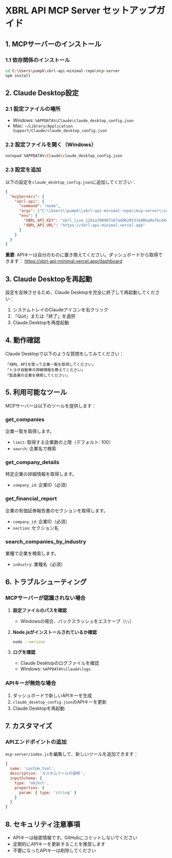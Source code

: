 # XBRL API MCP Server セットアップガイド

## 1. MCPサーバーのインストール

### 1.1 依存関係のインストール
```bash
cd C:\Users\pumpk\xbrl-api-minimal-repo\mcp-server
npm install
```

## 2. Claude Desktop設定

### 2.1 設定ファイルの場所
- Windows: `%APPDATA%\Claude\claude_desktop_config.json`
- Mac: `~/Library/Application Support/Claude/claude_desktop_config.json`

### 2.2 設定ファイルを開く（Windows）
```bash
notepad %APPDATA%\Claude\claude_desktop_config.json
```

### 2.3 設定を追加

以下の設定を`claude_desktop_config.json`に追加してください：

```json
{
  "mcpServers": {
    "xbrl-api": {
      "command": "node",
      "args": ["C:\\Users\\pumpk\\xbrl-api-minimal-repo\\mcp-server\\index.js"],
      "env": {
        "XBRL_API_KEY": "xbrl_live_12b1a708907167ad8620537e90ba0afbcdd43a83cad80830",
        "XBRL_API_URL": "https://xbrl-api-minimal.vercel.app"
      }
    }
  }
}
```

**重要**: APIキーは自分のものに置き換えてください。ダッシュボードから取得できます：
https://xbrl-api-minimal.vercel.app/dashboard

## 3. Claude Desktopを再起動

設定を反映させるため、Claude Desktopを完全に終了して再起動してください：

1. システムトレイのClaudeアイコンを右クリック
2. 「Quit」または「終了」を選択
3. Claude Desktopを再度起動

## 4. 動作確認

Claude Desktopで以下のような質問をしてみてください：

```
「XBRL APIを使って企業一覧を取得してください」
「トヨタ自動車の詳細情報を教えてください」
「製造業の企業を検索してください」
```

## 5. 利用可能なツール

MCPサーバーは以下のツールを提供します：

### get_companies
企業一覧を取得します。
- `limit`: 取得する企業数の上限（デフォルト: 100）
- `search`: 企業名で検索

### get_company_details
特定企業の詳細情報を取得します。
- `company_id`: 企業ID（必須）

### get_financial_report
企業の有価証券報告書のセクションを取得します。
- `company_id`: 企業ID（必須）
- `section`: セクション名

### search_companies_by_industry
業種で企業を検索します。
- `industry`: 業種名（必須）

## 6. トラブルシューティング

### MCPサーバーが認識されない場合

1. **設定ファイルのパスを確認**
   - Windowsの場合、バックスラッシュをエスケープ（`\\`）

2. **Node.jsがインストールされているか確認**
   ```bash
   node --version
   ```

3. **ログを確認**
   - Claude Desktopのログファイルを確認
   - Windows: `%APPDATA%\Claude\logs`

### APIキーが無効な場合

1. ダッシュボードで新しいAPIキーを生成
2. `claude_desktop_config.json`のAPIキーを更新
3. Claude Desktopを再起動

## 7. カスタマイズ

### APIエンドポイントの追加

`mcp-server/index.js`を編集して、新しいツールを追加できます：

```javascript
{
  name: 'custom_tool',
  description: 'カスタムツールの説明',
  inputSchema: {
    type: 'object',
    properties: {
      param: { type: 'string' }
    }
  }
}
```

## 8. セキュリティ注意事項

- APIキーは秘密情報です。GitHubにコミットしないでください
- 定期的にAPIキーを更新することを推奨します
- 不要になったAPIキーは削除してください